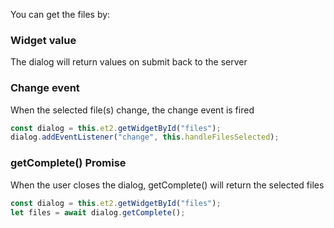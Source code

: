 You can get the files by:

### Widget value

The dialog will return values on submit back to the server

### Change event

When the selected file(s) change, the change event is fired

```js
const dialog = this.et2.getWidgetById("files");
dialog.addEventListener("change", this.handleFilesSelected);
```

### getComplete() Promise

When the user closes the dialog, getComplete() will return the selected files

```js
const dialog = this.et2.getWidgetById("files");
let files = await dialog.getComplete();
```
